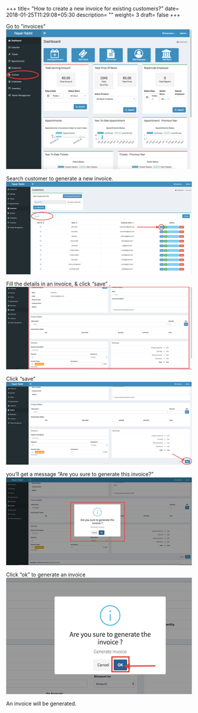 +++
title= "How to create a new invoice for existing customers?"
date= 2018-01-25T11:29:08+05:30
description= ""
weight= 3
draft= false
+++


Go to "invoices" 
![How to create a new invoice for exsisting customers?](/images/invoice/how_to_generate_invoice_for_exsisting_customer/go_to_invoice.png)

Search customer to generate a new invoice.
![How to create a new invoice for exsisting customers?](/images/invoice/how_to_generate_invoice_for_exsisting_customer/search_customer_and_click_view.png)

Fill the details in an invoice,  & click “save” .
![How to create a new invoice for exsisting customers?](/images/invoice/how_to_generate_invoice_for_exsisting_customer/add_the_details_in_invoice.png)

Click “save” 
![How to create a new invoice for exsisting customers?](/images/invoice/how_to_generate_invoice_for_exsisting_customer/click_save.png)

you’ll get a message “Are you sure to generate this invoice?”
![How to create a new invoice for exsisting customers?](/images/invoice/how_to_generate_invoice_for_exsisting_customer/system_will_ask_to_confirm_your_action.png)

Click “ok” to generate an invoice
![How to create a new invoice for exsisting customers?](/images/invoice/how_to_generate_invoice_for_exsisting_customer/click_ok.png)

An invoice will be generated.